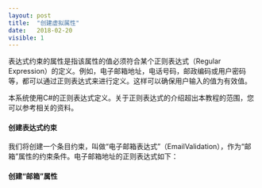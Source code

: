```yaml
---
layout: post
title:  "创建虚拟属性"
date:   2018-02-20
visible: 1
---
```


表达式约束的属性是指该属性的值必须符合某个正则表达式（Regular Expression）的定义。例如，电子邮箱地址，电话号码，邮政编码或用户密码等，都可以通过正则表达式来进行定义。这样可以确保用户输入的值为有效值。

本系统使用C#的正则表达式定义。关于正则表达式的介绍超出本教程的范围，您可以参考相关的资料。

#### 创建表达式约束

我们将创建一个条目约束，叫做“电子邮箱表达式”（EmailValidation），作为“邮箱”属性的约束条件。电子邮箱地址的正则表达式如下：


#### 创建“邮箱”属性

